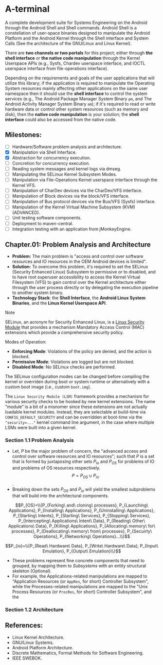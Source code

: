 # A-terminal

A complete development suite for Systems Engineering on the Android through the Android Shell and Shell commands. Android Shell is a constellation of user-space binaries designed to manipulate the Android Platform and the Android Kernel through the Shell interface and System Calls (See the architecture of the GNU/Linux and Linux Kernel).

There are **two channels or two portals** for this project; either through **the shell interface** or **the native code manipulation** through the Kernel Userspace APIs (e.g., Sysfs, Chardev userspace interface, and IOCTL userspace interface from file-operations interface).

Depending on the requirements and goals of the user applications that will utilize this library; if the application is required to manipulate the Operating System resources mainly affecting other applications on the same user namespace then it should use the **shell interface** to control the system services (e.g., The Android Package Manager System Binary `pm`, and The Android Activity Manager System Binary `am`); if it's required to read or write hardware data or control other system resources (such as memory and disk), then the **native code manipulation** is your solution; the **shell interface** could also be accessed from the native code.

## Milestones:
- [ ] Hardware/Software problem analysis and architecture.
- [x] Manipulation via Shell Interface.
- [x] Abstraction for concurrency execution.
- [ ] Concretion for concurrency execution.
- [ ] Reading system messages and kernel logs via dmseg.
- [ ] Manipulating the SELinux Kernel Subsystem Modes.
- [ ] Manipulation via File-Operations Kernel userspace interface through the Kernel VFS.
- [ ] Manipulation of CharDev devices via the CharDev/VFS interface.
- [ ] Manipulation of Block devices via the block/VFS interface.
- [ ] Manipulation of Bus protocol devices via the Bus/VFS (Sysfs) interface.
- [ ] Manipulation of the Kernel Virtual Machine Subsystem (KVM) (ADVANCED).
- [ ] Unit testing software components.
- [ ] Deployment to maven-central.
- [ ] Integration testing with an application from jMonkeyEngine.

## Chapter.01: Problem Analysis and Architecture
- **Problem:** The main problem is "access and control over software resources and IO resources in the OEM Android devices is limited". 
- **Solution:** To overcome this problem, it's required to set the SELinux (Security Enhanced Linux) Subsystem to permissive or to disabled, and to have root superuser accessibility to access the Kernel Virtual Filesystem (VFS) to gain control over the Kernel architecture either through the user process directly or by delegating the execution pipeline to another system binary.
- **Technology Stack**: the **Shell Interface**, the **Android Linux System Binaries**, and the **Linux Kernel Userspace API**.

> [!NOTE]
> SELinux, an acronym for Security Enhanced Linux, is a [Linux Security Module](https://www.kernel.org/doc/html/v4.15/admin-guide/LSM/index.html) that provides  a mechanism Mandatory Access Control (MAC) extensions which provide a comprehensive security policy.
>
> Modes of Operation:
> * **Enforcing Mode**: Violations of the policy are denied, and the action is blocked.
> * **Permissive Mode**: Violations are logged but are not blocked.
> * **Disabled Mode**: No SELinux checks are performed.
>
> The SELinux configuration modes can be changed before compiling the kernel or overriden during boot or system runtime or alternatively with a custom boot image (i.e., custom `boot.img`).
> 
> The `Linux Security Module (LSM)` framework provides a mechanism for various security checks to be hooked by new kernel extensions. The name “module” is a bit of a misnomer since these extensions are not actually loadable kernel modules. Instead, they are selectable at build-time via `CONFIG_DEFAULT_SECURITY` and can be overridden at boot-time via the `"security=..."` kernel command line argument, in the case where multiple LSMs were built into a given kernel.

### Section 1.1 Problem Analysis
* Let, $P$ be the major problem of concern, the "advanced access and control over software resources and IO resources"; such that $P$ is a set that is formed by juxtaposing other sets $P_{io}$ and $P_{OS}$ for problems of IO and problems of OS resources respectively.
$$P = P_{OS} \cup P_{io}$$.
* Breaking down the sets $P_{OS}$ and $P_{io}$ will yield the smallest subproblems that will build into the architectural components.

$$P_{OS}=\\{P_{Forking\ and\ cloning\ processes}, P_{Launching\ Applications}, P_{Installing\ Applications}, P_{Uninstalling\ Applications}, P_{Starting\ Intents}, P_{Starting\ Services}, P_{Stopping\ Services}, P_{Intercepting\ Applications\ Intent\ Data}, P_{Reading\ Other\ Applications\ Data}, P_{Killing\ Applications}, P_{Allocating\ memory\ for\ processes}, P_{Deallocating\ memory\ from\ processes}, P_{Secuirty\ Operations}, P_{Networking\ Operations}...\\}$$

$$P_{io}=\\{P_{Read\ Hardware\ Data}, P_{Write\ Hardware\ Data}, P_{Input\ Emulation}, P_{Output\ Emulation}\\}$$

* These problems represent fine concrete components that need to grouped, by mapping them to _Subsystems_ with an entity structural skeleton (Optional).
* For example, the Applications-related manipulations are mapped to "Application Resources (or `AppRes`, for short) Controller Subsystem", while the Processes-related manipulations are mapped to the "Unix Process Resources (or `ProcRes`, for short) Controller Subsystem", and the 

### Section 1.2 Architecture 


## References:
* Linux Kernel Architecture.
* GNU/Linux Systems.
* Android Platform Architecture.
* Discrete Mathematics, Formal Methods for Software Engineering.
* IEEE SWEBOK.
